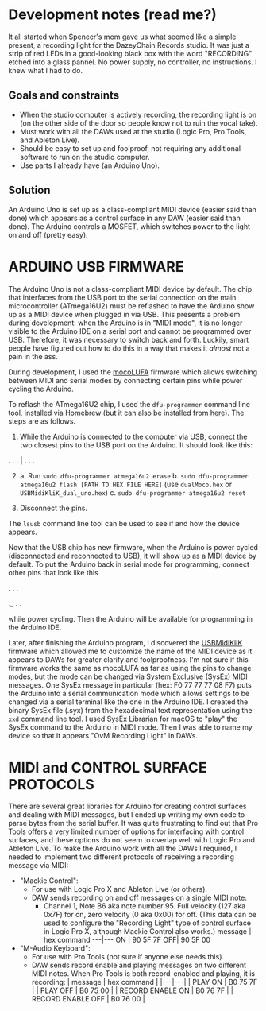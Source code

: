 # Development notes (read me?) #

It all started when Spencer's mom gave us what seemed like a simple present, a recording light for the DazeyChain Records studio. It was just a strip of red LEDs in a good-looking black box with the word "RECORDING" etched into a glass pannel. No power supply, no controller, no instructions. I knew what I had to do.

## Goals and constraints ##

- When the studio computer is actively recording, the recording light is on (on the other side of the door so people know not to ruin the vocal take).
- Must work with all the DAWs used at the studio (Logic Pro, Pro Tools, and Ableton Live).
- Should be easy to set up and foolproof, not requiring any additional software to run on the studio computer.
- Use parts I already have (an Arduino Uno).

## Solution ##

An Arduino Uno is set up as a class-compliant MIDI device (easier said than done) which appears as a control surface in any DAW (easier said than done). The Arduino controls a MOSFET, which switches power to the light on and off (pretty easy).

# ARDUINO USB FIRMWARE #

The Arduino Uno is not a class-compliant MIDI device by default. The chip that interfaces from the USB port to the serial connection on the main microcontroller (ATmega16U2) must be reflashed to have the Arduino show up as a MIDI device when plugged in via USB. This presents a problem during development: when the Arduino is in "MIDI mode", it is no longer visible to the Arduino IDE on a serial port and cannot be programmed over USB. Therefore, it was necessary to switch back and forth. Luckily, smart people have figured out how to do this in a way that makes it *almost* not a pain in the ass.

During development, I used the [mocoLUFA](https://github.com/kuwatay/mocolufa) firmware which allows switching between MIDI and serial modes by connecting certain pins while power cycling the Arduino.

To reflash the ATmega16U2 chip, I used the `dfu-programmer` command line tool, installed via Homebrew (but it can also be installed from [here](https://github.com/dfu-programmer/dfu-programmer)). The steps are as follows.
1. While the Arduino is connected to the computer via USB, connect the two closest pins to the USB port on the Arduino. It should look like this:


.  .  .
|
.  .  . 

2.
	a. Run `sudo dfu-programmer atmega16u2 erase`
	b. `sudo dfu-programmer atmega16u2 flash [PATH TO HEX FILE HERE]` (use `dualMoco.hex` or `USBMidiKliK_dual_uno.hex`)
	c. `sudo dfu-programmer atmega16u2 reset`

3. Disconnect the pins.

The `lsusb` command line tool can be used to see if and how the device appears.

Now that the USB chip has new firmware, when the Arduino is power cycled (disconnected and reconnected to USB), it will show up as a MIDI device by default. To put the Arduino back in serial mode for programming, connect other pins that look like this

.  .  .

._ .  . 

while power cycling. Then the Arduino will be available for programming in the Arduino IDE.

Later, after finishing the Arduino program, I discovered the [USBMidiKliK](https://github.com/TheKikGen/USBMidiKliK) firmware which allowed me to customize the name of the MIDI device as it appears to DAWs for greater clarify and foolproofness. I'm not sure if this firmware works the same as mocoLUFA as far as using the pins to change modes, but the mode can be changed via System Exclusive (SysEx) MIDI messages. One SysEx message in particular (hex: F0 77 77 77 08 F7) puts the Arduino into a serial communication mode which allows settings to be changed via a serial terminal like the one in the Arduino IDE. I created the binary SysEx file (.syx) from the hexadecimal text representation using the `xxd` command line tool. I used SysEx Librarian for macOS to "play" the SysEx command to the Arduino in MIDI mode. Then I was able to name my device so that it appears "OvM Recording Light" in DAWs.


# MIDI and CONTROL SURFACE PROTOCOLS #

There are several great libraries for Arduino for creating control surfaces and dealing with MIDI messages, but I ended up writing my own code to parse bytes from the serial buffer. It was quite frustrating to find out that Pro Tools offers a very limited number of options for interfacing with control surfaces, and these options do not seem to overlap well with Logic Pro and Ableton Live. To make the Arduino work with all the DAWs I required, I needed to implement two different protocols of receiving a recording message via MIDI:
- "Mackie Control":
	- For use with Logic Pro X and Ableton Live (or others).
	- DAW sends recording on and off messages on a single MIDI note:
		- Channel 1, Note B6 aka note number 95. Full velocity (127 aka 0x7F) for on, zero velocity (0 aka 0x00) for off. (This data can be used to configure the "Recording Light" type of control surface in Logic Pro X, although Mackie Control also works.)
	 message | hex command 
	---|---
	 ON | 90 5F 7F 
	 OFF| 90 5F 00 
- "M-Audio Keyboard":
	- For use with Pro Tools (not sure if anyone else needs this).
	- DAW sends record enable and playing messages on two different MIDI notes. When Pro Tools is both record-enabled and playing, it is recording:
	| message | hex command |
	|---|---|
	| PLAY ON |	B0 75 7F |
	| PLAY OFF | B0 75 00 |
	| RECORD ENABLE ON | B0 76 7F |
	| RECORD ENABLE OFF | B0 76 00 |

